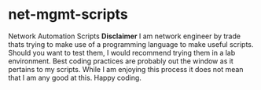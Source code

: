 # net-mgmt-scripts
Network Automation Scripts
**Disclaimer**
I am network engineer by trade thats trying to make use of a programming language to make useful scripts.
Should you want to test them, I would recommend trying them in a lab environment.
Best coding practices are probably out the window as it pertains to my scripts.
While I am enjoying this process it does not mean that I am any good at this.
Happy coding.
